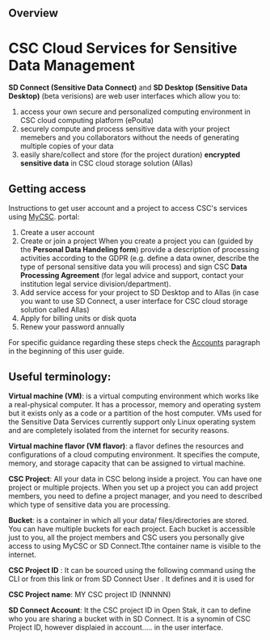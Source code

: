 ## Overview

# CSC Cloud Services for Sensitive Data Management

**SD Connect (Sensitive Data Connect)** and **SD Desktop (Sensitive Data Desktop)** (beta verisions) are web user interfaces which allow you to:
1. access your own secure and personalized computing environment in CSC cloud computing platform (ePouta)
1. securely compute and process sensitive data with your project memebers and you collaborators without the needs of generating multiple copies of your data
1. easily share/collect  and store (for the project duration) **encrypted sensitive data** in CSC cloud storage solution (Allas)

## Getting access

Instructions to get user account and a project to access CSC's services using [MyCSC](https://my.csc.fi).  portal:
1. Create a user account
1. Create or join a project
When you create a project you can (guided by the **Personal Data Handeling form**) provide a description of processing activities according to the GDPR (e.g. define a data owner, describe the type of personal sensitive data you wili process) and sign CSC **Data Processing Agreement** (for legal advice and support, contact your institution legal service division/department).
1. Add service access for your project to SD Desktop and to Allas (in case you want to use SD Connect, a user interface for CSC cloud storage solution called Allas)
1. Apply for billing units or disk quota
1. Renew your password annually

For specific guidance regarding these steps check the [Accounts](https://docs.csc.fi/accounts/) paragraph in the beginning of this user guide. 


## Useful terminology:


**Virtual machine (VM)**: is a virtual computing environment which works like a real-physical computer. It has a processor, memory and operating system but it exists only as a code or a partition of the host computer. VMs used for the Sensitive Data Services currently support only Linux operating system and are completely isolated from the internet for security reasons. 

**Virtual machine flavor (VM flavor)**: a flavor defines the resources and configurations of a cloud computing environment. It specifies the compute, memory, and storage capacity that can be assigned to virtual machine. 

**CSC Project**: All your data in CSC belong inside a project. You can have one project or multiple projects. When you set up a project you can add project members, you need to define a project manager, and you need to described which type of sensitive data you are processing. 

**Bucket**: is a container in which all your data/ files/directories are stored. You can have multiple buckets for each project. Each bucket is accessible just to you, all the project members and CSC users you personally give access to using MyCSC or SD Connect.Tthe container name is visible to the internet. 

**CSC Project ID** : It can be sourced using the following command using the CLI        or from this link        or from SD Connect User . It defines and it is used for

**CSC Project name**: MY CSC project ID (NNNNN)

**SD Connect Account**: It the CSC project ID in Open Stak, it can to define who you are sharing a bucket with in SD Connect. It is a synomin of CSC Project ID, however displaied in account..... in the user interface.






  

